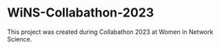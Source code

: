 # WiNS-Collabathon-2023
This project was created during Collabathon 2023 at Women in Network Science. 
